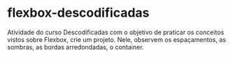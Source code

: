 # flexbox-descodificadas
Atividade do curso Descodificadas com o objetivo de praticar os conceitos vistos sobre Flexbox, crie um projeto.  Nele, observem os espaçamentos, as sombras, as bordas arredondadas, o container. 
